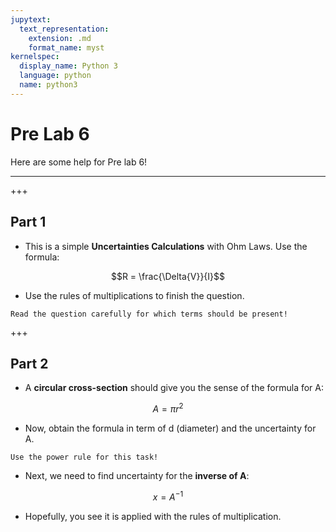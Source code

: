 ```yaml
---
jupytext:
  text_representation:
    extension: .md
    format_name: myst
kernelspec:
  display_name: Python 3
  language: python
  name: python3
---
```


# Pre Lab 6

Here are some help for Pre lab 6!
___

+++

## Part 1

- This is a simple **Uncertainties Calculations** with Ohm Laws. Use the formula:

$$R = \frac{\Delta{V}}{I}$$

- Use the rules of multiplications to finish the question.

```{attention}
Read the question carefully for which terms should be present!
```

+++

## Part 2

- A **circular cross-section** should give you the sense of the formula for A:

$$A = \pi r^2$$

- Now, obtain the formula in term of d (diameter) and the uncertainty for A.

```{tip}
Use the power rule for this task!
```

- Next, we need to find uncertainty for the **inverse of A**:

$$x = A^{-1}$$

- Hopefully, you see it is applied with the rules of multiplication.
